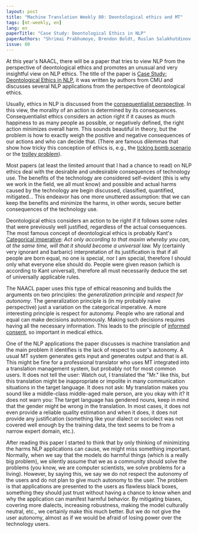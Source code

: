 ```yaml
---
layout: post
title: "Machine Translation Weekly 80: Deontological ethics and MT"
tags: [mt-weekly, en]
lang: en
paperTitle: "Case Study: Deontological Ethics in NLP"
paperAuthors: "Shrimai Prabhumoye, Brendon Boldt, Ruslan Salakhutdinov, Alan W Black"
issue: 80
---
```


At this year's NAACL, there will be a paper that tries to view NLP from the
perspective of deontological ethics and promotes an unusual and very insightful
view on NLP ethics. The title of the paper is [Case Study: Deontological Ethics
in NLP](https://arxiv.org/pdf/2010.04658.pdf), it was written by authors from
CMU and discusses several NLP applications from the perspective of
deontological ethics.

Usually, ethics in NLP is discussed from the [consequentialist
perspective](https://en.wikipedia.org/wiki/Consequentialism). In this view, the
morality of an action is determined by its consequences. Consequentialist
ethics considers an action right if it causes as much happiness to as many
people as possible, or negatively defined, the right action minimizes overall
harm. This sounds beautiful in theory, but the problem is how to exactly weigh
the positive and negative consequences of our actions and who can decide that.
(There are famous dilemmas that show how tricky this conception of ethics is,
e.g., the [ticking bomb
scenario](https://en.wikipedia.org/wiki/Ticking_time_bomb_scenario) or the
[trolley problem](https://en.wikipedia.org/wiki/Trolley_problem)).

Most papers (at least the limited amount that I had a chance to read) on NLP
ethics deal with the desirable and undesirable consequences of technology use.
The benefits of the technology are considered self-evident (this is why we work
in the field, we all must know) and possible and actual harms caused by the
technology are begin discussed, classified, quantified, mitigated... This
endeavor has one more unuttered assumption: that we can keep the benefits and
minimize the harms, in other words, secure better consequences of the
technology use.

Deontological ethics considers an action to be right if it follows some rules
that were previously well justified, regardless of the actual consequences. The
most famous concept of deontological ethics is probably Kant's [Categorical
imperative](https://en.wikipedia.org/wiki/Categorical_imperative): _Act only
according to that maxim whereby you can, at the same time, will that it should
become a universal law._ My (certainly very ignorant and barbaric)
interpretation of its justification is that if all people are born equal, no
one is special, nor I am special, therefore I should only what everyone else
should do. People were given reason (which is according to Kant universal),
therefore all must necessarily deduce the set of universally applicable rules.

The NAACL paper uses this type of ethical reasoning and builds the arguments on
two principles: the _generalization principle_ and _respect for autonomy_. The
generalization principle is (in my probably naive perspective) just a variation
on the categorical imperative. A more interesting principle is respect for
autonomy. People who are rational and equal can make decisions autonomously.
Making such decisions requires having all the necessary information. This leads
to the principle of [informed
consent](https://en.wikipedia.org/wiki/Informed_consent), so important in
medical ethics.

One of the NLP applications the paper discusses is machine translation and the
main problem it identifies is the lack of respect to user's autonomy. A usual
MT system generates gets input and generates output and that is all. This might
be fine for a professional translator who uses MT integrated into a translation
management system, but probably not for most common users. It does not tell the
user: Watch out, I translated the "Mr." like this, but this translation might
be inappropriate or impolite in many communication situations in the target
language. It does not ask: My translation makes you sound like a middle-class
middle-aged male person, are you okay with it? It does not warn you: The target
language has gendered nouns, keep in mind that the gender might be wrong in the
translation. In most cases, it does not even provide a reliable quality
estimation and when it does, it does not provide any justification (something
like your dialect or sociolect was not covered well enough by the training
data, the text seems to be from a narrow expert domain, etc.).

After reading this paper I started to think that by only thinking of minimizing
the harms NLP applications can cause, we might miss something important.
Normally, when we say that the models do harmful things (which is a really big
problem), we silently assume that we as a community should solve the problems
(you know, we are computer scientists, we solve problems for a living).
However, by saying this, we say we do not respect the autonomy of the users and
do not plan to give much autonomy to the user. The problem is that applications
are presented to the users as flawless black boxes, something they should
just trust without having a chance to know when and why the application can
manifest harmful behavior. By mitigating biases, covering more dialects,
increasing robustness, making the model culturally neutral, etc., we
certainly make this much better. But we do not give the user autonomy,
almost as if we would be afraid of losing power over the technology users.
